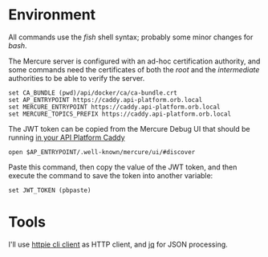 # Environment
All commands use the _fish_ shell syntax; probably some minor changes for _bash_.

The Mercure server is configured with an ad-hoc certification authority, and some commands need the certificates of both the _root_ and the _intermediate_ authorities to be able to verify the server.
```shell (fish)
set CA_BUNDLE (pwd)/api/docker/ca/ca-bundle.crt
set AP_ENTRYPOINT https://caddy.api-platform.orb.local
set MERCURE_ENTRYPOINT https://caddy.api-platform.orb.local
set MERCURE_TOPICS_PREFIX https://caddy.api-platform.orb.local
```
The JWT token can be copied from the Mercure Debug UI that should be running [in your API Platform Caddy](https://caddy.api-platform.orb.local/.well-known/mercure/ui/#discover)
```shell
open $AP_ENTRYPOINT/.well-known/mercure/ui/#discover
```
Paste this command, then copy the value of the JWT token, and then execute the command to save the token into another variable:
```shell (fish)
set JWT_TOKEN (pbpaste)
```
# Tools
I'll use [httpie cli client](https://httpie.io/cli) as HTTP client, and [jq](https://jqlang.github.io/jq/) for JSON processing. 